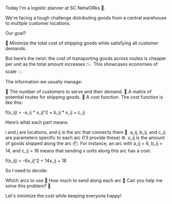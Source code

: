 Today I'm a logistic planner at SC NetwORks 🚚.

We're facing a tough challenge distributing goods from a central warehouse to multiple customer locations.

Our goal?

🔑 Minimize the total cost of shipping goods while satisfying all customer demands.

But here’s the twist: the cost of transporting goods across routes is cheaper per unit as the total amount increases 📉. This showcases economies of scale 💡.

The information we usually manage:

🧾 The number of customers to serve and their demand.
🚦 A matrix of potential routes for shipping goods.
🧮 A cost function.
The cost function is like this:

f(x_ij) = -a_ij * x_ij^2 + b_ij * x_ij + c_ij

Here’s what each part means:

i and j are locations, and ij is the arc that connects them 🔗.
a_ij, b_ij, and c_ij are parameters specific to each arc (I'll provide these) ⚙️.
x_ij​ is the amount of goods shipped along the arc 📦.
For instance, an arc with a_ij = 6, b_ij = 14, and c_ij = 18 means that sending x units along this arc has a cost:

f(x_ij) = -6x_ij^2 + 14x_ij + 18

So I need to decide:

Which arcs to use 📍
How much to send along each arc 🚛
Can you help me solve this problem? 🧩

Let's minimize the cost while keeping everyone happy!